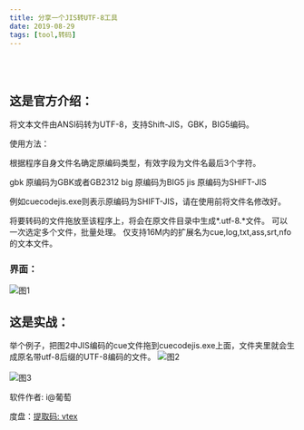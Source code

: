 ```yaml
---
title: 分享一个JIS转UTF-8工具
date: 2019-08-29
tags: [tool,转码]
---
```


<br></br>

## 这是官方介绍：
将文本文件由ANSI码转为UTF-8，支持Shift-JIS，GBK，BIG5编码。
<!--more-->
使用方法：

根据程序自身文件名确定原编码类型，有效字段为文件名最后3个字符。

gbk      原编码为GBK或者GB2312
big      原编码为BIG5
jis      原编码为SHIFT-JIS

例如cuecodejis.exe则表示原编码为SHIFT-JIS，请在使用前将文件名修改好。

将要转码的文件拖放至该程序上，将会在原文件目录中生成*.utf-8.*文件。
可以一次选定多个文件，批量处理。
仅支持16M内的扩展名为cue,log,txt,ass,srt,nfo的文本文件。
### 界面：
![图1](https://tamasaa.github.io/images/JISUTF-8/JISUTF8.png)
## 这是实战：
举个例子，把图2中JIS编码的cue文件拖到cuecodejis.exe上面，文件夹里就会生成原名带utf-8后缀的UTF-8编码的文件。
![图2](https://tamasaa.github.io/images/JISUTF-8/JISUTF8-1.png)
<br></br>
![图3](https://tamasaa.github.io/images/JISUTF-8/JISUTF8-2.png)

软件作者: i@葡萄

度盘：[提取码: vtex](https://pan.baidu.com/s/12z9eS-_8gUJZPUSXM8-ubw)